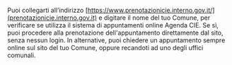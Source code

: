 Puoi collegarti all’indirizzo [https://www.prenotazionicie.interno.gov.it/](prenotazionicie.interno.gov.it) e digitare il nome del tuo Comune, per verificare se utilizza il sistema di appuntamenti online Agenda CIE. Se sì, puoi procedere alla prenotazione dell'appuntamento direttamente dal sito, senza nessun login. In alternative, puoi chiedere un appuntamento sempre online sul sito del tuo Comune, oppure recandoti ad uno degli uffici comunali.
